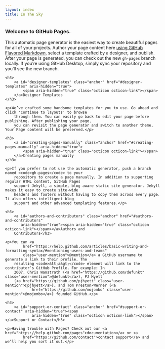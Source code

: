 ```yaml
---
layout: index
title: In The Sky
---
```



<section id="main-content">
    <h3>
        <a id="welcome-to-github-pages" class="anchor" href="#welcome-to-github-pages" aria-hidden="true">
            <span aria-hidden="true" class="octicon octicon-link"></span>
        </a>Welcome to  GitHub Pages.
    </h3>
        <p>This automatic page generator is the easiest way to create beautiful pages for all of your projects.
        Author your page content here <a href="https://guides.github.com/features/mastering-markdown/">using
            GitHub Flavored Markdown</a>, select a template crafted by a designer, and publish. After your page
        is generated, you can check out the new <code>gh-pages</code> branch locally. If you’re using GitHub
        Desktop, simply sync your repository and you’ll see the new branch.</p>

    <h3>
        <a id="designer-templates" class="anchor" href="#designer-templates" aria-hidden="true">
            <span aria-hidden="true" class="octicon octicon-link"></span>
        </a>Designer Templates
    </h3>

    <p>We’ve crafted some handsome templates for you to use. Go ahead and click 'Continue to layouts' to browse
        through them. You can easily go back to edit your page before publishing. After publishing your page,
        you can revisit the page generator and switch to another theme. Your Page content will be preserved.</p>

    <h3>
        <a id="creating-pages-manually" class="anchor" href="#creating-pages-manually" aria-hidden="true">
            <span aria-hidden="true" class="octicon octicon-link"></span>
        </a>Creating pages manually
    </h3>

    <p>If you prefer to not use the automatic generator, push a branch named <code>gh-pages</code> to your
        repository to create a page manually. In addition to supporting regular HTML content, GitHub Pages
        support Jekyll, a simple, blog aware static site generator. Jekyll makes it easy to create site-wide
        headers and footers without having to copy them across every page. It also offers intelligent blog
        support and other advanced templating features.</p>

    <h3>
        <a id="authors-and-contributors" class="anchor" href="#authors-and-contributors"
           aria-hidden="true"><span aria-hidden="true" class="octicon octicon-link"></span></a>Authors and
        Contributors</h3>

    <p>You can <a
            href="https://help.github.com/articles/basic-writing-and-formatting-syntax/#mentioning-users-and-teams"
            class="user-mention">@mention</a> a GitHub username to generate a link to their profile. The
        resulting <code>&lt;a&gt;</code> element will link to the contributor’s GitHub Profile. For example: In
        2007, Chris Wanstrath (<a href="https://github.com/defunkt" class="user-mention">@defunkt</a>), PJ Hyett
        (<a href="https://github.com/pjhyett" class="user-mention">@pjhyett</a>), and Tom Preston-Werner (<a
                href="https://github.com/mojombo" class="user-mention">@mojombo</a>) founded GitHub.</p>

    <h3>
        <a id="support-or-contact" class="anchor" href="#support-or-contact" aria-hidden="true"><span
                aria-hidden="true" class="octicon octicon-link"></span></a>Support or Contact</h3>

    <p>Having trouble with Pages? Check out our <a href="https://help.github.com/pages">documentation</a> or <a
            href="https://github.com/contact">contact support</a> and we’ll help you sort it out.</p>
</section>
